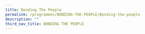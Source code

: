 ```yaml
---
title: Bonding The People
permalink: /programmes/BONDING-THE-PEOPLE/Bonding-the-people
description: ""
third_nav_title: BONDING THE PEOPLE
---
```


